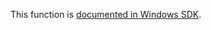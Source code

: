This function is [documented in Windows SDK](https://learn.microsoft.com/en-us/windows/win32/api/winternl/nf-winternl-rtluniform).
